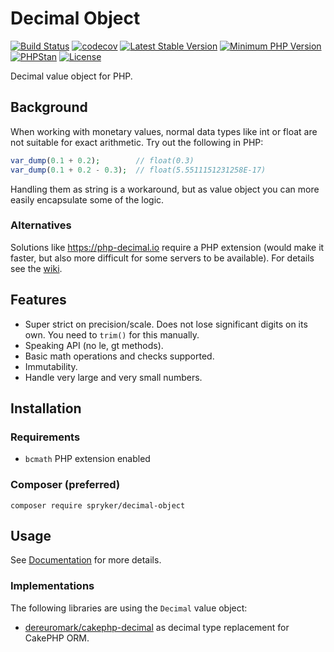 #  Decimal Object

[![Build Status](https://github.com/spryker/decimal-object/workflows/CI/badge.svg?branch=master)](https://github.com/spryker/decimal-object/actions?query=workflow%3ACI+branch%3Amaster)
[![codecov](https://codecov.io/gh/spryker/decimal-object/branch/master/graph/badge.svg?token=L1thFB9nOG)](https://codecov.io/gh/spryker/decimal-object)
[![Latest Stable Version](https://poser.pugx.org/spryker/decimal-object/v/stable.svg)](https://packagist.org/packages/spryker/decimal-object)
[![Minimum PHP Version](https://img.shields.io/badge/php-%3E%3D%207.2-8892BF.svg)](https://php.net/)
[![PHPStan](https://img.shields.io/badge/PHPStan-level%208-brightgreen.svg?style=flat)](https://phpstan.org/)
[![License](https://poser.pugx.org/spryker/decimal-object/license)](https://packagist.org/packages/spryker/decimal-object)

Decimal value object for PHP.

## Background
When working with monetary values, normal data types like int or float are not suitable for exact arithmetic.
Try out the following in PHP:
```php
var_dump(0.1 + 0.2);        // float(0.3)
var_dump(0.1 + 0.2 - 0.3);  // float(5.5511151231258E-17)
```

Handling them as string is a workaround, but as value object you can more easily encapsulate some of the logic.

### Alternatives
Solutions like https://php-decimal.io require a PHP extension (would make it faster, but also more difficult for some
servers to be available). For details see the [wiki](https://github.com/spryker/decimal-object/wiki).

## Features

- Super strict on precision/scale. Does not lose significant digits on its own. You need to `trim()` for this manually.
- Speaking API (no le, gt methods).
- Basic math operations and checks supported.
- Immutability.
- Handle very large and very small numbers.

## Installation

### Requirements

- `bcmath` PHP extension enabled

### Composer (preferred)
```
composer require spryker/decimal-object
```

## Usage

See [Documentation](/docs) for more details.

### Implementations
The following libraries are using the `Decimal` value object:

- [dereuromark/cakephp-decimal](https://github.com/dereuromark/cakephp-decimal) as decimal type replacement for CakePHP ORM.
